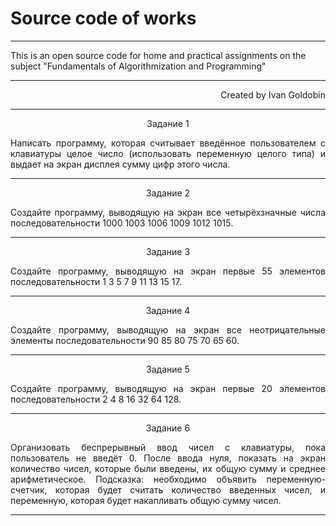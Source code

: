# Source code of works #
<hr />
This is an open source code for home and practical assignments on the subject "Fundamentals of Algorithmization and Programming"<br/>
<hr />
<p align="right">Created by Ivan Goldobin</p>
<hr />
<p align="center">Задание 1</p>
<p align="justify">Написать программу, которая считывает введённое пользователем с клавиатуры целое число (использовать переменную целого типа) и выдает на экран дисплея сумму цифр этого числа.</p>
<hr />
<p align="center">Задание 2</p>
<p align="justify">Создайте программу, выводящую на экран все четырёхзначные числа последовательности 1000 1003 1006 1009 1012 1015.</p>
<hr />
<p align="center">Задание 3</p>
<p align="justify">Создайте программу, выводящую на экран первые 55 элементов последовательности 1 3 5 7 9 11 13 15 17.</p>
<hr />
<p align="center">Задание 4</p>
<p align="justify">Создайте программу, выводящую на экран все неотрицательные элементы последовательности 90 85 80 75 70 65 60.</p>
<hr />
<p align="center">Задание 5</p>
<p align="justify">Создайте программу, выводящую на экран первые 20 элементов последовательности 2 4 8 16 32 64 128.</p>
<hr />
<p align="center">Задание 6</p>
<p align="justify">Организовать беспрерывный ввод чисел с клавиатуры, пока пользователь не введёт 0. После ввода нуля, показать на экран количество чисел, которые были введены, их общую сумму и среднее арифметическое. Подсказка: необходимо объявить переменную-счетчик, которая будет считать количество введенных чисел, и переменную, которая будет накапливать общую сумму чисел.</p>
<hr />
